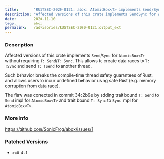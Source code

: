 ```yaml
---
title:       "RUSTSEC-2020-0121: abox: AtomicBox<T> implements Send/Sync for any `T: Sized`"
description: "Affected versions of this crate implements SendSync for AtomicBoxT without requiring T SendT Sync. This allows to create data races to T Sync and send T Send to another thread. Such behavior breaks the compiletime thread safety guarantees of Rust, and allows users to incur undefined behavior using safe Rust e.g. memory corruption from data race. The flaw was corrected in commit 34c2b9e by adding trait bound T Send to Send impl for AtomicBoxT and trait bound T Sync to Sync impl for AtomicBoxT."
date:        2020-11-10
tags:        abox
permalink:   /advisories/RUSTSEC-2020-0121:output_ext
---
```


### Description

Affected versions of this crate implements `Send`/`Sync` for `AtomicBox<T>` without requiring `T: Send`/`T: Sync`. This allows to create data races to `T: !Sync` and send `T: !Send` to another thread.

Such behavior breaks the compile-time thread safety guarantees of Rust, and allows users to incur undefined behavior using safe Rust (e.g. memory corruption from data race).

The flaw was corrected in commit 34c2b9e by adding trait bound `T: Send` to `Send` impl for `AtomicBox<T>` and trait bound `T: Sync` to `Sync` impl for `AtomicBox<T>`.

### More Info

<https://github.com/SonicFrog/abox/issues/1>

### Patched Versions

- `>=0.4.1`


